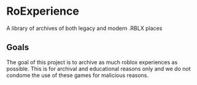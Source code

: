# RoExperience
A library of archives of both legacy and modern .RBLX places

## Goals
The goal of this project is to archive as much roblox experiences as possible. This is for archival and educational reasons only and we do not condome the use of these games for malicious reasons.
